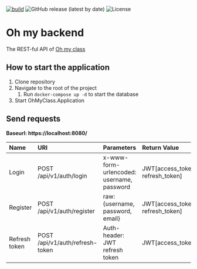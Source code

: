 [![build](https://github.com/Oh-my-class/oh-my-backend/actions/workflows/codeql-analysis.yml/badge.svg)](https://github.com/Oh-my-class/oh-my-backend/blob/develop/.github/workflows/codeql-analysis.yml)
![GitHub release (latest by date)](https://img.shields.io/github/v/release/Oh-my-class/oh-my-backend)
![License](https://img.shields.io/badge/license-GNU--3.0-orange)

# Oh my backend

The REST-ful API of [Oh my class](https://github.com/Oh-my-class)

## How to start the application

1. Clone repository
2. Navigate to the root of the project
   1. Run ```docker-compose up -d``` to start the database
3. Start OhMyClass.Application

## Send requests

**Baseurl: https://localhost:8080/**

| Name          | URI                             | Parameters                                | Return Value                     |
|:------------- |:--------------------------------|:------------------------------------------|:---------------------------------|
| Login         | POST /api/v1/auth/login         | x-www-form-urlencoded: username, password | JWT[access_token, refresh_token] |
| Register      | POST /api/v1/auth/register      | raw: {username, password, email}          | JWT[access_token, refresh_token] |
| Refresh token | POST /api/v1/auth/refresh-token | Auth-header: JWT refresh token            | JWT[access_token]                |